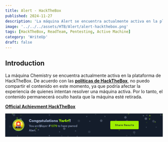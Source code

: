 ```yaml
---
title: Alert - HackTheBox
published: 2024-11-27
description: 'La máquina Alert se encuentra actualmente activa en la plataforma de HackTheBox. De acuerdo con las políticas de HackTheBox, no puedo compartir el contenido en este momento, ya que podría afectar la experiencia de quienes intentan resolver una máquina activa. Por lo tanto, el contenido permanecerá oculto hasta que la máquina esté retirada.'
image: '../../../assets/HTB/Alert/alert-hackthebox.png'
tags: [HackTheBox, ReadTeam, Pentesting, Active Machine]
category: 'WriteUp'
draft: false 
---
```


## Introduction

La máquina Chemistry se encuentra actualmente activa en la plataforma de HackTheBox. De acuerdo con las **[políticas de HackTheBox](https://help.hackthebox.com/en/articles/5188925-streaming-writeups-walkthrough-guidelines)**, no puedo compartir el contenido en este momento, ya que podría afectar la experiencia de quienes intentan resolver una máquina activa. Por lo tanto, el contenido permanecerá oculto hasta que la máquina esté retirada.

**[Official Achievment HackTheBox](https://www.hackthebox.com/achievement/machine/2035837/636)**

![Alert yw4rf](../../../assets/HTB/Alert/alert-pwnd.png)